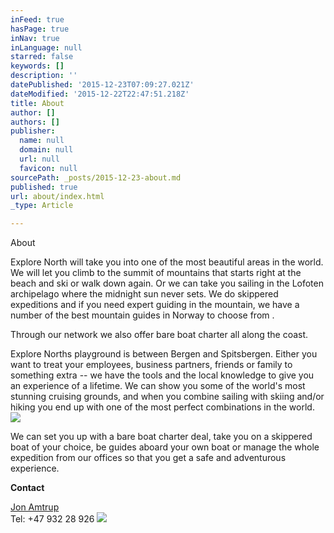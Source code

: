 ```yaml
---
inFeed: true
hasPage: true
inNav: true
inLanguage: null
starred: false
keywords: []
description: ''
datePublished: '2015-12-23T07:09:27.021Z'
dateModified: '2015-12-22T22:47:51.218Z'
title: About
author: []
authors: []
publisher:
  name: null
  domain: null
  url: null
  favicon: null
sourcePath: _posts/2015-12-23-about.md
published: true
url: about/index.html
_type: Article

---
```

About

Explore North will take you into one of the most beautiful areas in the world. We will let you climb to the summit of mountains that starts right at the beach and ski or walk down again. Or we can take you sailing in the Lofoten archipelago where the midnight sun never sets. We do skippered expeditions and if you need expert guiding in the mountain, we have a number of the best mountain guides in Norway to choose from .

Through our network we also offer bare boat charter all along the coast.

Explore Norths playground is between Bergen and Spitsbergen. Either you want to treat your employees, business partners, friends or family to something extra -- we have the tools and the local knowledge to give you an experience of a lifetime. We can show you some of the world's most stunning cruising grounds, and when you combine sailing with skiing and/or hiking you end up with one of the most perfect combinations in the world.
![](https://the-grid-user-content.s3-us-west-2.amazonaws.com/8bf5f55a-653d-4730-9e0d-82bfda259105.JPG)

We can set you up with a bare boat charter deal, take you on a skippered boat of your choice, be guides aboard your own boat or manage the whole expedition from our offices so that you get a safe and adventurous experience.

**Contact**

[Jon Amtrup][0]  
Tel: +47 932 28 926
![](https://the-grid-user-content.s3-us-west-2.amazonaws.com/21b8ba3b-f5df-4319-a83b-098177aa37ac.jpg)

[0]: mailto:jon@explorenorth.no